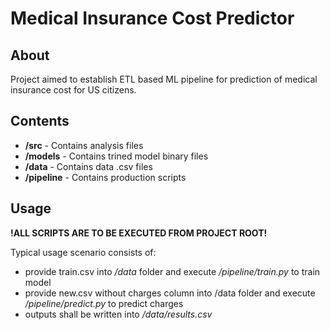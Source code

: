 # Medical Insurance Cost Predictor

## About

Project aimed to establish ETL based ML pipeline for prediction of medical insurance cost for US citizens.

## Contents
- **/src** - Contains analysis files
- **/models** - Contains trined model binary files
- **/data** - Contains data .csv files
- **/pipeline** - Contains production scripts

## Usage
**!ALL SCRIPTS ARE TO BE EXECUTED FROM PROJECT ROOT!**

Typical usage scenario consists of:
- provide train.csv into _/data_ folder and execute _/pipeline/train.py_ to train model
- provide new.csv without charges column into /data folder and execute _/pipeline/predict.py_ to predict charges
- outputs shall be written into _/data/results.csv_